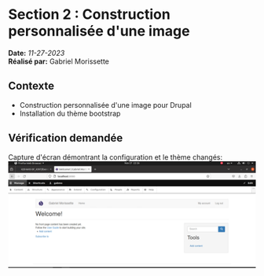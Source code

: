 # Section 2 : Construction personnalisée d'une image

**Date:** _11-27-2023_<br> **Réalisé par:** Gabriel Morissette

## Contexte
 - Construction personnalisée d'une image pour Drupal 
- Installation du thème bootstrap

## Vérification demandée
Capture d'écran démontrant la configuration et le thème changés: <br>
![Screenshot drupal Browser Web](img/drupalWeb.PNG/)<br>